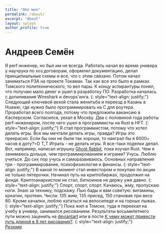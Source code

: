 ```yaml
---
title: "Обо мне"
permalink: /about/
excerpt: "About"
layout: splash
author_profile: true
---
```

# Андреев Семён  
Я perf инженер, но был им не всегда. Работать начал во время универа у научрука по хоз.договорам, оформлял документацию, делал принципиальные схемы и все, что с этим связано. Потом начал заниматься РЗА на проекте Токамак. Так как все это было в рамках Томского политехнического, то вел пары. К концу аспирантуры понял, что получаю мало денег и ушел в разработку ПО.
Разработка началась с допиливания Wireshark и devops'инга.
{: style="text-align: justify;"}
Следующей ключевой вехой стала женитьба и переезд в Казань в Huawei, где нужно было программировать на С для роутера. Проработал всего полгода, потому что предложили вакансию в Касперском. Согласился, уехал в Москву. Два с половиной года работы perf-инженером, после чего ушел в программисты на Rust в HFT.
{: style="text-align: justify;"}
Я стал программистом, потому что хотел делать игры. Все мы мечтали делать игры, правда? Игры это прекрасно. Если бы они не были так хороши, то наиграл бы я 6000+ часов в доту?=D T_T
Играть - не делать игры. Я все-таки поделки делал. Вот, например, написал игрушку [Ghost Rabbit](https://xcemaxx.github.io/ghost_rabbit_ai/), пока изучал Rust.
Чем я занимаюсь дольше, чем программированием и играми? Учусь. Люблю учиться. До сих пор учусь и саморазвиваюсь. Основных направления три - программирование, психофизиология и финансы.
{: style="text-align: justify;"}
В какой то момент стал инвестором и покупаю по акции не только пятерочки. Начинал путь на криптобиржах, продолжил на фонде. Криптоанархистом не стал, биткоинов не держу уже давно.
{: style="text-align: justify;"}
Спорт, спорт, спорт. Качаюсь, жму, пропускаю ноги. Знаю за технику, подскажу. Пью бады и вам советую: витамины, креатин, протеин.
Числа: 135 жим, 135 присед, 150 становая при весе 80. Кроме качалки, люблю кататься на велосипеде и на горных лыжах.
{: style="text-align: justify;"}
Пока жил в Томске, туда я переехал на учебу в универ, занимался рисованием. Результаты восьмилетнего пути можно заценить на [deviantart](https://www.deviantart.com/xcemaxx/gallery) или в посте [К чему может привести путь длиной в 8 лет рисования?](https://vas3k.club/post/25852/).
{: style="text-align: justify;"}  
[Резюме](https://docs.google.com/document/d/1ku8D7zrPluUGtypWZj082OcE5ez36Vl1)